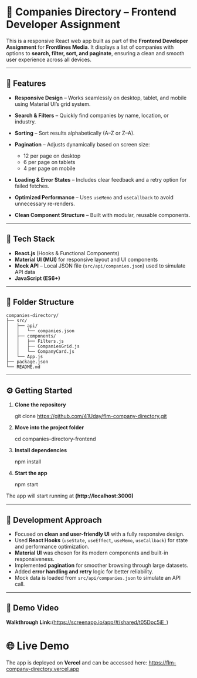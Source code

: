 # 🏢 Companies Directory – Frontend Developer Assignment

This is a responsive React web app built as part of the **Frontend Developer Assignment** for **Frontlines Media**.
It displays a list of companies with options to **search, filter, sort, and paginate**, ensuring a clean and smooth user experience across all devices.

---

## 🚀 Features

* **Responsive Design** – Works seamlessly on desktop, tablet, and mobile using Material UI’s grid system.
* **Search & Filters** – Quickly find companies by name, location, or industry.
* **Sorting** – Sort results alphabetically (A–Z or Z–A).
* **Pagination** – Adjusts dynamically based on screen size:

  * 12 per page on desktop
  * 6 per page on tablets
  * 4 per page on mobile
* **Loading & Error States** – Includes clear feedback and a retry option for failed fetches.
* **Optimized Performance** – Uses `useMemo` and `useCallback` to avoid unnecessary re-renders.
* **Clean Component Structure** – Built with modular, reusable components.

---

## 🧩 Tech Stack

* **React.js** (Hooks & Functional Components)
* **Material UI (MUI)** for responsive layout and UI components
* **Mock API** – Local JSON file (`src/api/companies.json`) used to simulate API data
* **JavaScript (ES6+)**

---

## 📁 Folder Structure

```
companies-directory/
├── src/
│   ├── api/
│   │   └── companies.json
│   ├── components/
│   │   ├── Filters.js
│   │   ├── CompaniesGrid.js
│   │   └── CompanyCard.js
│   └── App.js
├── package.json
└── README.md
```

---

## ⚙️ Getting Started

1. **Clone the repository**

   git clone https://github.com/41Uday/flm-company-directory.git
  
2. **Move into the project folder**

   cd companies-directory-frontend

3. **Install dependencies**

   npm install

4. **Start the app**

   npm start

The app will start running at **(http://localhost:3000)**

---

## 🧠 Development Approach

* Focused on **clean and user-friendly UI** with a fully responsive design.
* Used **React Hooks** (`useState`, `useEffect`, `useMemo`, `useCallback`) for state and performance optimization.
* **Material UI** was chosen for its modern components and built-in responsiveness.
* Implemented **pagination** for smoother browsing through large datasets.
* Added **error handling and retry** logic for better reliability.
* Mock data is loaded from `src/api/companies.json` to simulate an API call.

---

## 🎥 Demo Video

**Walkthrough Link:**(https://screenapp.io/app/#/shared/t05Dpc5iE_)

# 🌐 Live Demo

The app is deployed on **Vercel** and can be accessed here:  https://flm-company-directory.vercel.app
